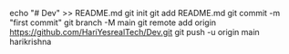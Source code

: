 echo "# Dev" >> README.md
  git init
  git add README.md
  git commit -m "first commit"
  git branch -M main
  git remote add origin https://github.com/HariYesrealTech/Dev.git
  git push -u origin main
harikrishna
